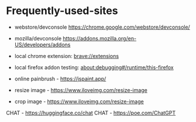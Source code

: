 # Frequently-used-sites

- webstore/devconsole https://chrome.google.com/webstore/devconsole/
- mozilla/devconsole https://addons.mozilla.org/en-US/developers/addons


- local chrome extension: [brave://extensions](brave://extensions)
- local firefox addon testing: [about:debugging#/runtime/this-firefox](about:debugging#/runtime/this-firefox)


-  online painbrush - https://jspaint.app/
- resize image - https://www.iloveimg.com/resize-image
- crop image - https://www.iloveimg.com/resize-image

CHAT -  https://huggingface.co/chat
CHAT -  https://poe.com/ChatGPT
